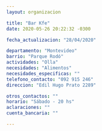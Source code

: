 ```yaml
---
layout: organizacion

title: "Bar Kfe"
date: 2020-05-26 20:22:32 -0300

fecha_actualizacion: "28/04/2020"

departamento: "Montevideo"
barrio: "Parque Rodó"
actividades: "Olla"
necesidades: "Alimentos"
necesidades_especificas: ""
telefono_contacto: "092 915 246"
direccion: "Edil Hugo Prato 2289"

otros_contactos: ""
horario: "Sábado - 20 hs"
aclaraciones: ""
cuenta_bancaria: ""

---
```

